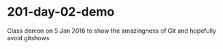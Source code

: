 # 201-day-02-demo
Class demon on 5 Jan 2016 to show the amazingness of Git and hopefully avoid gitshows
